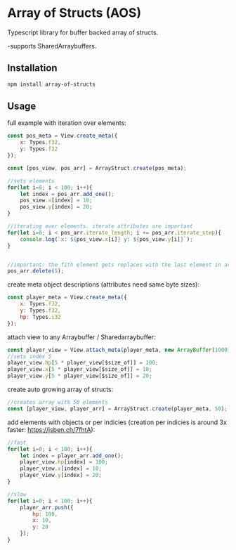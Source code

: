# Array of Structs (AOS)

Typescript library for buffer backed array of structs.

-supports SharedArraybuffers.

## Installation

```bash
npm install array-of-structs
```

## Usage

full example with iteration over elements:
```javascript
const pos_meta = View.create_meta({
    x: Types.f32, 
    y: Types.f32
});

const [pos_view, pos_arr] = ArrayStruct.create(pos_meta);

//sets elements
for(let i=0; i < 100; i++){
    let index = pos_arr.add_one();
    pos_view.x[index] = 10;
    pos_view.y[index] = 20;
}

//iterating over elements. iterate attributes are important
for(let i=0; i < pos_arr.iterate_length; i += pos_arr.iterate_step){
    console.log(`x: ${pos_view.x[i]} y: ${pos_view.y[i]}`);
}


//important: the fith element gets replaces with the last element in array
pos_arr.delete(5);

```

create meta object descriptions (attributes need same byte sizes):
```javascript
const player_meta = View.create_meta({
    x: Types.f32,
    y: Types.f32,
    hp: Types.i32
});
```

attach view to any Arraybuffer / Sharedarraybuffer:
```javascript
const player_view = View.attach_meta(player_meta, new ArrayBuffer(1000));
//sets index 5
player_view.hp[5 * player_view[$size_of]] = 100;
player_view.x[5 * player_view[$size_of]] = 10;
player_view.y[5 * player_view[$size_of]] = 20;

```

create auto growing array of structs:
```javascript
//creates array with 50 elements
const [player_view, player_arr] = ArrayStruct.create(player_meta, 50);
```

add elements with objects or per indicies (creation per indicies is around 3x faster: https://jsben.ch/7fhtA):
```javascript
//fast
for(let i=0; i < 100; i++){
    let index = player_arr.add_one();
    player_view.hp[index] = 100;
    player_view.x[index] = 10;
    player_view.y[index] = 20;
}

//slow
for(let i=0; i < 100; i++){
    player_arr.push({
        hp: 100,
        x: 10,
        y: 20
    });
}
```